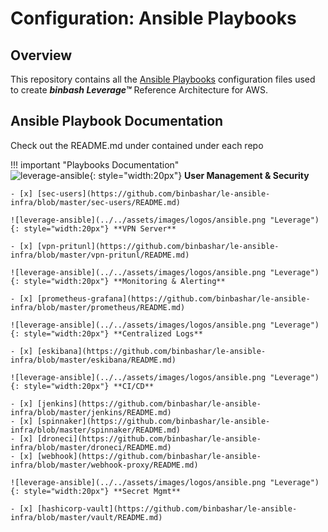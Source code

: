 # Configuration: Ansible Playbooks

## Overview
This repository contains all the [Ansible Playbooks](https://github.com/binbashar/le-ansible-infra) configuration 
files used to create _**binbash Leverage™**_ Reference Architecture for AWS.

## Ansible Playbook Documentation
Check out the README.md under contained under each repo

!!! important "Playbooks Documentation"    
    ![leverage-ansible](../../assets/images/logos/ansible.png "Leverage"){: style="width:20px"} **User Management & Security**  
    
    - [x] [sec-users](https://github.com/binbashar/le-ansible-infra/blob/master/sec-users/README.md)
        
    ![leverage-ansible](../../assets/images/logos/ansible.png "Leverage"){: style="width:20px"} **VPN Server**    
    
    - [x] [vpn-pritunl](https://github.com/binbashar/le-ansible-infra/blob/master/vpn-pritunl/README.md)
    
    ![leverage-ansible](../../assets/images/logos/ansible.png "Leverage"){: style="width:20px"} **Monitoring & Alerting**    
    
    - [x] [prometheus-grafana](https://github.com/binbashar/le-ansible-infra/blob/master/prometheus/README.md)
    
    ![leverage-ansible](../../assets/images/logos/ansible.png "Leverage"){: style="width:20px"} **Centralized Logs**   
    
    - [x] [eskibana](https://github.com/binbashar/le-ansible-infra/blob/master/eskibana/README.md)
    
    ![leverage-ansible](../../assets/images/logos/ansible.png "Leverage"){: style="width:20px"} **CI/CD**  
    
    - [x] [jenkins](https://github.com/binbashar/le-ansible-infra/blob/master/jenkins/README.md)
    - [x] [spinnaker](https://github.com/binbashar/le-ansible-infra/blob/master/spinnaker/README.md)
    - [x] [droneci](https://github.com/binbashar/le-ansible-infra/blob/master/droneci/README.md)
    - [x] [webhook](https://github.com/binbashar/le-ansible-infra/blob/master/webhook-proxy/README.md)
    
    ![leverage-ansible](../../assets/images/logos/ansible.png "Leverage"){: style="width:20px"} **Secret Mgmt**  
    
    - [x] [hashicorp-vault](https://github.com/binbashar/le-ansible-infra/blob/master/vault/README.md)

